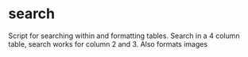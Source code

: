 # search
Script for searching within and formatting tables.
Search in a 4 column table, search works for column 2 and 3. Also formats images
